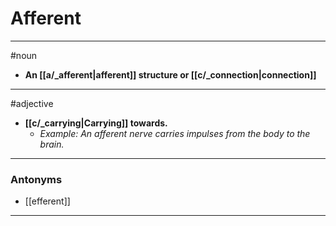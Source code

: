 # Afferent
---
#noun
- **An [[a/_afferent|afferent]] structure or [[c/_connection|connection]]**
---
#adjective
- **[[c/_carrying|Carrying]] towards.**
	- _Example: An afferent nerve carries impulses from the body to the brain._
---
### Antonyms
- [[efferent]]
---
